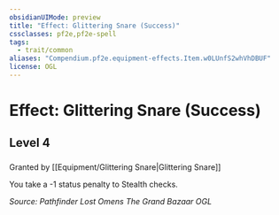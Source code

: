 ```yaml
---
obsidianUIMode: preview
title: "Effect: Glittering Snare (Success)"
cssclasses: pf2e,pf2e-spell
tags:
  - trait/common
aliases: "Compendium.pf2e.equipment-effects.Item.w0LUnfS2whVhDBUF"
license: OGL
---
```

# Effect: Glittering Snare (Success)
## Level 4
### 






Granted by [[Equipment/Glittering Snare|Glittering Snare]]

You take a -1 status penalty to Stealth checks.

*Source: Pathfinder Lost Omens The Grand Bazaar*
*OGL*